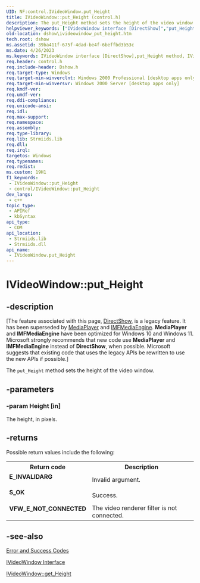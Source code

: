 ```yaml
---
UID: NF:control.IVideoWindow.put_Height
title: IVideoWindow::put_Height (control.h)
description: The put_Height method sets the height of the video window.
helpviewer_keywords: ["IVideoWindow interface [DirectShow]","put_Height method","IVideoWindow.put_Height","IVideoWindow::put_Height","IVideoWindowput_Height","control/IVideoWindow::put_Height","dshow.ivideowindow_put_height","put_Height","put_Height method [DirectShow]","put_Height method [DirectShow]","IVideoWindow interface"]
old-location: dshow\ivideowindow_put_height.htm
tech.root: dshow
ms.assetid: 39ba411f-675f-4dad-be4f-6beffbd3b53c
ms.date: 4/26/2023
ms.keywords: IVideoWindow interface [DirectShow],put_Height method, IVideoWindow.put_Height, IVideoWindow::put_Height, IVideoWindowput_Height, control/IVideoWindow::put_Height, dshow.ivideowindow_put_height, put_Height, put_Height method [DirectShow], put_Height method [DirectShow],IVideoWindow interface
req.header: control.h
req.include-header: Dshow.h
req.target-type: Windows
req.target-min-winverclnt: Windows 2000 Professional [desktop apps only]
req.target-min-winversvr: Windows 2000 Server [desktop apps only]
req.kmdf-ver: 
req.umdf-ver: 
req.ddi-compliance: 
req.unicode-ansi: 
req.idl: 
req.max-support: 
req.namespace: 
req.assembly: 
req.type-library: 
req.lib: Strmiids.lib
req.dll: 
req.irql: 
targetos: Windows
req.typenames: 
req.redist: 
ms.custom: 19H1
f1_keywords:
 - IVideoWindow::put_Height
 - control/IVideoWindow::put_Height
dev_langs:
 - c++
topic_type:
 - APIRef
 - kbSyntax
api_type:
 - COM
api_location:
 - Strmiids.lib
 - Strmiids.dll
api_name:
 - IVideoWindow.put_Height
---
```


# IVideoWindow::put_Height


## -description

\[The feature associated with this page, [DirectShow](/windows/win32/directshow/directshow), is a legacy feature. It has been superseded by [MediaPlayer](/uwp/api/Windows.Media.Playback.MediaPlayer) and [IMFMediaEngine](/windows/win32/api/mfmediaengine/nn-mfmediaengine-imfmediaengine). **MediaPlayer** and **IMFMediaEngine** have been optimized for Windows 10 and Windows 11. Microsoft strongly recommends that new code use **MediaPlayer** and **IMFMediaEngine** instead of **DirectShow**, when possible. Microsoft suggests that existing code that uses the legacy APIs be rewritten to use the new APIs if possible.\]

The <code>put_Height</code> method sets the height of the video window.

## -parameters

### -param Height [in]

The height, in pixels.

## -returns

Possible return values include the following:

<table>
<tr>
<th>Return code</th>
<th>Description</th>
</tr>
<tr>
<td width="40%">
<dl>
<dt><b>E_INVALIDARG</b></dt>
</dl>
</td>
<td width="60%">
Invalid argument.

</td>
</tr>
<tr>
<td width="40%">
<dl>
<dt><b>S_OK</b></dt>
</dl>
</td>
<td width="60%">
Success.

</td>
</tr>
<tr>
<td width="40%">
<dl>
<dt><b>VFW_E_NOT_CONNECTED</b></dt>
</dl>
</td>
<td width="60%">
The video renderer filter is not connected.

</td>
</tr>
</table>

## -see-also

<a href="/windows/desktop/DirectShow/error-and-success-codes">Error and Success Codes</a>



<a href="/windows/desktop/api/control/nn-control-ivideowindow">IVideoWindow Interface</a>



<a href="/windows/desktop/api/control/nf-control-ivideowindow-get_height">IVideoWindow::get_Height</a>
